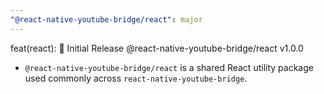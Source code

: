 ```yaml
---
"@react-native-youtube-bridge/react": major
---
```


feat(react): 🎉 Initial Release @react-native-youtube-bridge/react v1.0.0
- `@react-native-youtube-bridge/react` is a shared React utility package used commonly across `react-native-youtube-bridge`.

